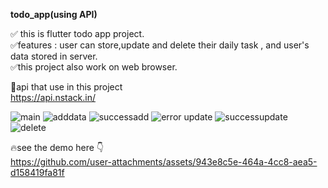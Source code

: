 **todo_app(using API)**

✅ this is flutter todo app project.<br>
✅features : user can store,update and delete their daily task , and user's data stored in server. <br>
✅this project also work on web browser.

🚀api that use in this project  
https://api.nstack.in/

![main](https://github.com/user-attachments/assets/57582e36-72b0-43d6-9f55-773720c5817b)
![adddata](https://github.com/user-attachments/assets/70ef4d4e-db99-4642-a984-94d4a7cca330)
![successadd](https://github.com/user-attachments/assets/4441ff92-dd7f-425d-a8d0-7ac0bc2faf04)
![error update](https://github.com/user-attachments/assets/658c7f14-01e8-406d-ac17-aa5a24c83f5d)
![successupdate](https://github.com/user-attachments/assets/06ceff00-8a7c-4401-a342-a7cb38025b94)
![delete](https://github.com/user-attachments/assets/c26dab4d-649b-4b46-9e16-6b6afeebbe85)



🔥see the demo here 👇<br>
https://github.com/user-attachments/assets/943e8c5e-464a-4cc8-aea5-d158419fa81f


